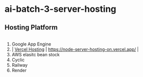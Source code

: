 # ai-batch-3-server-hosting

## Hosting Platform

| | |
|---|---|
1. Google App Engine
1. | [Vercel Hosting](https://vercel.com/dashboard) | https://node-server-hosting-on.vercel.app/ |
1. AWS elasitc bean stock
1. Cyclic
1. Railway
1. Render